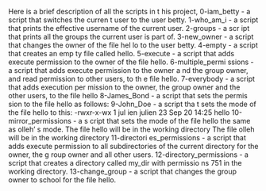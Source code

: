Here is a brief description of all the scripts in t his project,
0-iam_betty - a script that switches the curren t user to the user betty.
1-who_am_i - a script that prints the effective username of the current user.
2-groups - a scr ipt that prints all the groups the current user is part of.
 3-new_owner - a script that changes the owner of the file hel lo to the user betty.
4-empty - a script that creates an emp ty file called hello.
5-execute - a script that adds execute permission to the owner of the file hello.
6-multiple_permi ssions - a script that adds execute permission to the owner a nd the group owner, and read permission to other users, to th e file hello.
7-everybody - a script that adds execution per mission to the owner, the group owner and the other users, to the file hello
8-James_Bond - a script that sets the permis sion to the file hello as follows:
9-John_Doe - a script tha t sets the mode of the file hello to this:
 -rwxr-x-wx 1 jul ien julien 23 Sep 20 14:25 hello
10-mirror_permissions - a s cript that sets the mode of the file hello the same as olleh’ s mode.
  The file hello will be in the working directory
 The file olleh will be in the working directory
11-directori es_permissions - a script that adds execute permission to all subdirectories of the current directory for the owner, the g roup owner and all other users.
12-directory_permissions - a script that creates a directory called my_dir with permissio ns 751 in the working directory.
13-change_group - a script that changes the group owner to school for the file hello.
